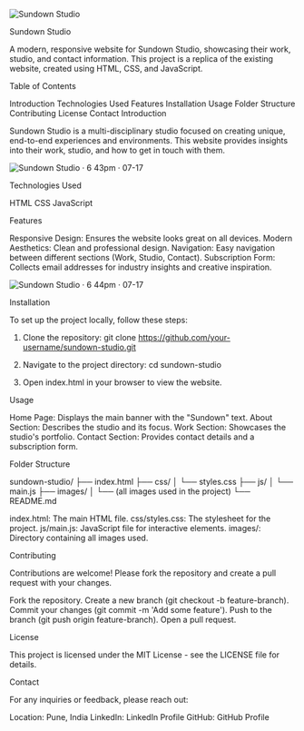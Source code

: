 ![Sundown Studio](https://github.com/user-attachments/assets/3fc7c671-489b-4d24-a186-bae4699bb73c)

Sundown Studio

A modern, responsive website for Sundown Studio, showcasing their work, studio, and contact information. This project is a replica of the existing website, created using HTML, CSS, and JavaScript.

Table of Contents

Introduction
Technologies Used
Features
Installation
Usage
Folder Structure
Contributing
License
Contact
Introduction

Sundown Studio is a multi-disciplinary studio focused on creating unique, end-to-end experiences and environments. This website provides insights into their work, studio, and how to get in touch with them.

![Sundown Studio · 6 43pm · 07-17](https://github.com/user-attachments/assets/52ea346b-00f3-4a51-95f5-11ddef064109)


Technologies Used

HTML
CSS
JavaScript

Features

Responsive Design: Ensures the website looks great on all devices.
Modern Aesthetics: Clean and professional design.
Navigation: Easy navigation between different sections (Work, Studio, Contact).
Subscription Form: Collects email addresses for industry insights and creative inspiration.

![Sundown Studio · 6 44pm · 07-17](https://github.com/user-attachments/assets/d7c414e9-13e9-420d-9cfe-6cf0997fc518)

Installation

To set up the project locally, follow these steps:

1. Clone the repository:
    git clone https://github.com/your-username/sundown-studio.git

2. Navigate to the project directory:
    cd sundown-studio

3. Open index.html in your browser to view the website.

Usage

Home Page: Displays the main banner with the "Sundown" text.
About Section: Describes the studio and its focus.
Work Section: Showcases the studio's portfolio.
Contact Section: Provides contact details and a subscription form.

Folder Structure

sundown-studio/
├── index.html
├── css/
│   └── styles.css
├── js/
│   └── main.js
├── images/
│   └── (all images used in the project)
└── README.md

index.html: The main HTML file.
css/styles.css: The stylesheet for the project.
js/main.js: JavaScript file for interactive elements.
images/: Directory containing all images used.


Contributing

Contributions are welcome! Please fork the repository and create a pull request with your changes.

Fork the repository.
Create a new branch (git checkout -b feature-branch).
Commit your changes (git commit -m 'Add some feature').
Push to the branch (git push origin feature-branch).
Open a pull request.

License

This project is licensed under the MIT License - see the LICENSE file for details.

Contact

For any inquiries or feedback, please reach out:

Location: Pune, India
LinkedIn: LinkedIn Profile
GitHub: GitHub Profile
